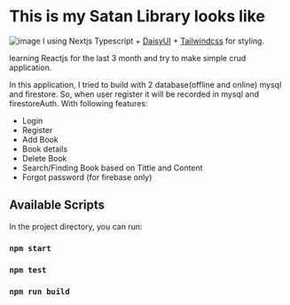 # This is my Satan Library looks like

![image](https://github.com/user-attachments/assets/cda8ce4c-ff48-41ec-ba2a-dce94cbcfc18)
I using Nextjs Typescript + [DaisyUI](https://daisyui.com/) + [Tailwindcss](https://tailwindcss.com/) for styling.

learning Reactjs for the last 3 month and try to make simple crud application.

In this application, I tried to build with 2 database(offline and online) mysql and firestore. So, when user register it will be recorded in mysql and firestoreAuth.
With following features:
  - Login
  - Register
  - Add Book
  - Book details
  - Delete Book
  - Search/Finding Book based on Tittle and Content
  - Forgot password (for firebase only)
    
## Available Scripts

In the project directory, you can run:

### `npm start`

### `npm test`

### `npm run build`
